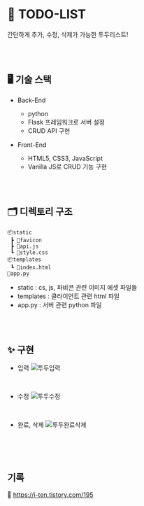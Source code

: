 # 🍎 TODO-LIST

간단하게 추가, 수정, 삭제가 가능한 투두리스트!

<br/>
<br/>

## 🖥 기술 스택

- Back-End

  - python
  - Flask 프레임워크로 서버 설정
  - CRUD API 구현

- Front-End
  - HTML5, CSS3, JavaScript
  - Vanilla JS로 CRUD 기능 구현

<br/>
<br/>

## 🗂 디렉토리 구조

```
📦static
 ┣ 📂favicon
 ┣ 📜api.js
 ┗ 📜style.css
📦templates
 ┗ 📜index.html
📜app.py

```

- static : cs, js, 파비콘 관련 이미지 에셋 파일들
- templates : 클라이언트 관련 html 파일
- app.py : 서버 관련 python 파일

<br/> 
<br/>

## ✨ 구현

- 입력
  ![투두입력](https://user-images.githubusercontent.com/82587107/198495558-c94301f1-6c57-4ca0-8ec3-fbfa11890aa0.gif)

<br/>

- 수정
  ![투두수정](https://user-images.githubusercontent.com/82587107/198495566-b8f3d1b7-bc17-4446-bfba-82c85a5446bc.gif)

<br/>

- 완료, 삭제
  ![투두완료삭제](https://user-images.githubusercontent.com/82587107/198495576-ea067616-f27f-481c-9718-b8e1e01f46b3.gif)

<br/>
<br/>
<br/>

## 기록

🔗 https://i-ten.tistory.com/195
